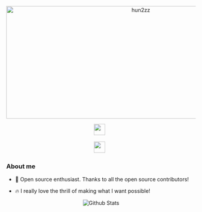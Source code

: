 
<p align="center">
  <img src="https://socialify.git.ci/hun2zz/hun2zz/image?font=Source%20Code%20Pro&forks=1&issues=1&language=1&name=1&owner=1&pattern=Plus&pulls=1&stargazers=1&theme=Dark" alt="hun2zz" width="700" height="300" />
</p>

  <p align='center'>
    <a href="mailto:tkdgnsdldkdlel@gmail.com"><img height="30" src="https://th.bing.com/th/id/OIP.9sT4UWsRfFiy6vPydv3_-QHaHO?pid=ImgDet&rs=1"></a>&nbsp;&nbsp;
  </p>
  <p align='center'>
    <a href="mailto:tkdgnsdldkdlel@gmail.com"><img height="30" src="https://th.bing.com/th/id/OIP.9sT4UWsRfFiy6vPydv3_-QHaHO?pid=ImgDet&rs=1"></a>&nbsp;&nbsp;
  </p>
</div>


### About me

* 🎁 Open source enthusiast. Thanks to all the open source contributors!

* 🔥 I really love the thrill of making what I want possible!


<p align="center">
        <img src="https://raw.githubusercontent.com/mayhemantt/mayhemantt/Update/svg/Bottom.svg" alt="Github Stats" />
</p>
